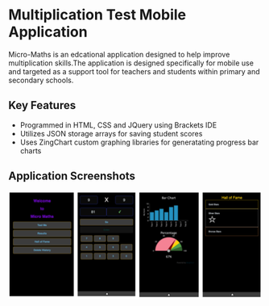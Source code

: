 # Multiplication Test Mobile Application

Micro-Maths is an edcational application designed to help improve multiplication skills.The application is designed specifically for mobile use and targeted as a support tool for teachers and students within primary and secondary schools.

## Key Features
- Programmed in HTML, CSS and JQuery using Brackets IDE
- Utilizes JSON storage arrays for saving student scores
- Uses ZingChart custom graphing libraries for generatating progress bar charts

## Application Screenshots
<img src="images/screenshots.png" > 
